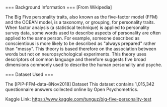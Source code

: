 
=== Background Information ===
[From Wikipedia]

The Big Five personality traits, also known as the five-factor model (FFM) and the OCEAN model, is a taxonomy, or grouping,
for personality traits. When factor analysis (a statistical technique) is applied to personality survey data, some words
used to describe aspects of personality are often applied to the same person. For example, someone described as conscientious 
is more likely to be described as "always prepared" rather than "messy". This theory is based therefore on the association 
between words but not on neuropsychological experiments. This theory uses descriptors of common language and therefore suggests
five broad dimensions commonly used to describe the human personality and psyche.

=== Dataset Used ===

The [IPIP-FFM-data-8Nov2018] Dataset
This dataset contains 1,015,342 questionnaire answers collected online by Open Psychometrics.

Kaggle Link: https://www.kaggle.com/tunguz/big-five-personality-test
